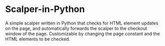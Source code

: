 # Scalper-in-Python

A simple scalper written in Python that checks for HTML element updates on the page, and automatically forwards the scalper to the checkout window of the page.
Customizable by changing the page constant and the HTML elements to be checked.
